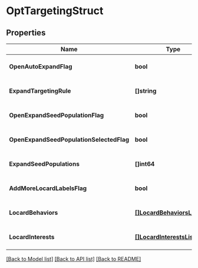 # OptTargetingStruct

## Properties
Name | Type | Description | Notes
------------ | ------------- | ------------- | -------------
**OpenAutoExpandFlag** | **bool** |  | [optional] [default to null]
**ExpandTargetingRule** | **[]string** |  | [optional] [default to null]
**OpenExpandSeedPopulationFlag** | **bool** |  | [optional] [default to null]
**OpenExpandSeedPopulationSelectedFlag** | **bool** |  | [optional] [default to null]
**ExpandSeedPopulations** | **[]int64** |  | [optional] [default to null]
**AddMoreLocardLabelsFlag** | **bool** |  | [optional] [default to null]
**LocardBehaviors** | [**[]LocardBehaviorsListItem**](locard_behaviors_list_item.md) |  | [optional] [default to null]
**LocardInterests** | [**[]LocardInterestsListItem**](locard_interests_list_item.md) |  | [optional] [default to null]

[[Back to Model list]](../README.md#documentation-for-models) [[Back to API list]](../README.md#documentation-for-api-endpoints) [[Back to README]](../README.md)


